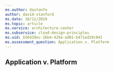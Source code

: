 ```yaml
---
ms.author: dastanfo
author: david-stanford
ms.date: 10/11/2019
ms.topic: article
ms.service: architecture-center
ms.subservice: cloud-design-principles
ms.uid: b56429ec-2bb4-429a-ad01-b471ed29c041
ms.assessment_question: Application v. Platform
---
```

## Application v. Platform


